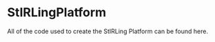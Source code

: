 # StIRLingPlatform
<This repository is still under construction.  Please check back later.>

All of the code used to create the StIRLing Platform can be found here.

